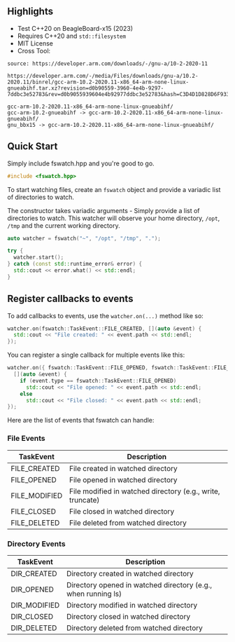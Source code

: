 ## Highlights

* Test C++20 on BeagleBoard-x15 (2023)
* Requires C++20 and `std::filesystem`
* MIT License
* Cross Tool:

```shell
source: https://developer.arm.com/downloads/-/gnu-a/10-2-2020-11

https://developer.arm.com/-/media/Files/downloads/gnu-a/10.2-2020.11/binrel/gcc-arm-10.2-2020.11-x86_64-arm-none-linux-gnueabihf.tar.xz?revision=d0b90559-3960-4e4b-9297-7ddbc3e52783&rev=d0b9055939604e4b92977ddbc3e52783&hash=C3D4D1D828D6F933760715F509D3762118AA1D84

gcc-arm-10.2-2020.11-x86_64-arm-none-linux-gnueabihf/
gcc-arm-10.2-gnueabihf -> gcc-arm-10.2-2020.11-x86_64-arm-none-linux-gnueabihf/
gnu_bbx15 -> gcc-arm-10.2-2020.11-x86_64-arm-none-linux-gnueabihf/
```

## Quick Start

Simply include fswatch.hpp and you're good to go. 

```cpp
#include <fswatch.hpp>
```

To start watching files, create an `fswatch` object and provide a variadic list of directories to watch. 

The constructor takes variadic arguments - Simply provide a list of directories to watch. This watcher will observe your home directory, `/opt`, `/tmp` and the current working directory. 

```cpp
auto watcher = fswatch("~", "/opt", "/tmp", ".");

try {
  watcher.start();
} catch (const std::runtime_error& error) {
  std::cout << error.what() << std::endl;
}
```

## Register callbacks to events

To add callbacks to events, use the `watcher.on(...)` method like so:

```cpp
watcher.on(fswatch::TaskEvent::FILE_CREATED, [](auto &event) {
  std::cout << "File created: " << event.path << std::endl;
});
```

You can register a single callback for multiple events like this:

```cpp
watcher.on({ fswatch::TaskEvent::FILE_OPENED, fswatch::TaskEvent::FILE_CLOSED },
  [](auto &event) {
    if (event.type == fswatch::TaskEvent::FILE_OPENED)
      std::cout << "File opened: " << event.path << std::endl;
    else
      std::cout << "File closed: " << event.path << std::endl;
});
```

Here are the list of events that fswatch can handle:

### File Events

| TaskEvent              | Description                                                   |
|--------------------|---------------------------------------------------------------|
| FILE_CREATED       | File created in watched directory                             |
| FILE_OPENED        | File opened in watched directory                              |
| FILE_MODIFIED      | File modified in watched directory (e.g., write, truncate)    |
| FILE_CLOSED        | File closed in watched directory                              |
| FILE_DELETED       | File deleted from watched directory                           |

### Directory Events

| TaskEvent              | Description                                                   |
|--------------------|---------------------------------------------------------------|
| DIR_CREATED        | Directory created in watched directory                        |
| DIR_OPENED         | Directory opened in watched directory (e.g., when running ls) |
| DIR_MODIFIED       | Directory modified in watched directory                       |
| DIR_CLOSED         | Directory closed in watched directory                         |
| DIR_DELETED        | Directory deleted from watched directory                      |

